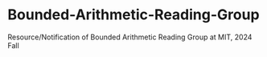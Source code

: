 # Bounded-Arithmetic-Reading-Group
Resource/Notification of Bounded Arithmetic Reading Group at MIT, 2024 Fall
